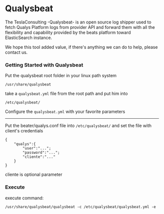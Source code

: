 
Qualysbeat
============

The TeslaConsulting -Qualysbeat- is an open source log shipper used to fetch Qualys Platform logs from provider API and forward them with all the flexibility and capability provided by the beats platform toward ElasticSearch instance.

We hope this tool added value, if there's anything we can do to help, please contact us.



### Getting Started with Qualysbeat

Put the qualysbeat root folder in your linux path system 
```
/usr/share/qualysbeat
```
take a `qualysbeat.yml` file from the root path and put him into
```
/etc/qualysbeat/
```
Configure the `qualysbeat.yml` with your favorite parameters

-----

Put the beater/qualys.conf file into `/etc/qualysbeat/` and set the file with client's credentials

```
{
	"qualys":{
		"user":"...";
		"password":"...";
		"cliente":"..."
	}
}
```
cliente is optional parameter

### Execute

execute command:

```
/usr/share/qualysbeat/qualysbeat -c /etc/qualysbeat/qualysbeat.yml -e
```

